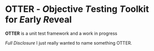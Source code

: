 # OTTER - *O*bjective *T*esting *T*oolkit for *E*arly *R*eveal
**OTTER** is a unit test framework and a work in progress

*Full Disclosure* I just really wanted to name something OTTER.
